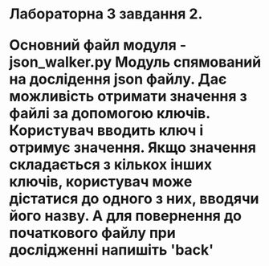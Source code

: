 <h1>Лабораторна 3 завдання 2.
 
Основний файл модуля - json_walker.py
Модуль спямований на дослідення json файлу. Дає можливість отримати значення з файлі за допомогою ключів. 
Користувач вводить ключ і отримує значення. Якщо значення складається з кількох інших ключів, користувач може дістатися до одного з них, вводячи його назву.  А для повернення до початкового файлу при дослідженні напишіть 'back'
